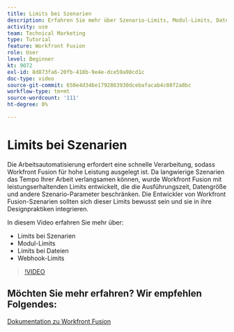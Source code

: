 ```yaml
---
title: Limits bei Szenarien
description: Erfahren Sie mehr über Szenario-Limits, Modul-Limits, Datei-Limits und Webhook-Limits in [!DNL Adobe Workfront Fusion].
activity: use
team: Technical Marketing
type: Tutorial
feature: Workfront Fusion
role: User
level: Beginner
kt: 9072
exl-id: 8d873fa6-20fb-418b-9e4e-dce59a98cd1c
doc-type: video
source-git-commit: 650e4d346e1792863930dcebafacab4c88f2a8bc
workflow-type: tm+mt
source-wordcount: '111'
ht-degree: 0%

---
```


# Limits bei Szenarien

Die Arbeitsautomatisierung erfordert eine schnelle Verarbeitung, sodass Workfront Fusion für hohe Leistung ausgelegt ist. Da langwierige Szenarien das Tempo Ihrer Arbeit verlangsamen können, wurde Workfront Fusion mit leistungserhaltenden Limits entwickelt, die die Ausführungszeit, Datengröße und andere Szenario-Parameter beschränken. Die Entwickler von Workfront Fusion-Szenarien sollten sich dieser Limits bewusst sein und sie in ihre Designpraktiken integrieren.

In diesem Video erfahren Sie mehr über:

* Limits bei Szenarien
* Modul-Limits
* Limits bei Dateien
* Webhook-Limits

>[!VIDEO](https://video.tv.adobe.com/v/335314/?quality=12&learn=on)

## Möchten Sie mehr erfahren? Wir empfehlen Folgendes:

[Dokumentation zu Workfront Fusion](https://experienceleague.adobe.com/docs/workfront/using/adobe-workfront-fusion/workfront-fusion-2.html?lang=en)

